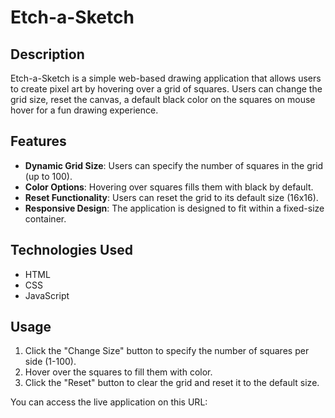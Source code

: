 # Etch-a-Sketch

## Description
Etch-a-Sketch is a simple web-based drawing application that allows users to create pixel art by hovering over a grid of squares. Users can change the grid size, reset the canvas, a default black color on the squares on mouse hover for a fun drawing experience.

## Features
- **Dynamic Grid Size**: Users can specify the number of squares in the grid (up to 100).
- **Color Options**: Hovering over squares fills them with black by default.
- **Reset Functionality**: Users can reset the grid to its default size (16x16).
- **Responsive Design**: The application is designed to fit within a fixed-size container.

## Technologies Used
- HTML
- CSS
- JavaScript

## Usage
1. Click the "Change Size" button to specify the number of squares per side (1-100).
2. Hover over the squares to fill them with color.
4. Click the "Reset" button to clear the grid and reset it to the default size.

You can access the live application on this URL: 